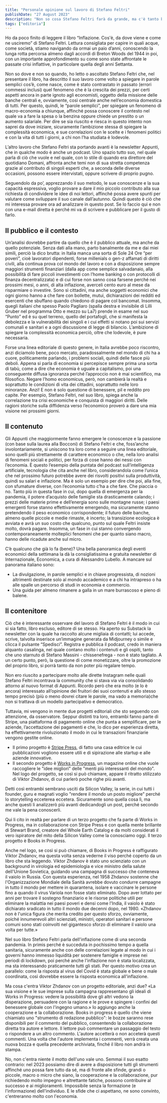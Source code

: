 ```yaml
---
title: "Personale opinione sul lavoro di Stefano Feltri"
publishDate: "27 August 2023"
description: "Non so cosa Stefano Feltri farà da grande, ma c'è tanto bisogno di democratizzare l'economia, anche col contributo del giornalismo"
tags: ["editoria"]
---
```


Ho da poco finito di leggere il libro “Inflazione. Cos'è, da dove viene e come ne usciremo” di Stefano Feltri. Lettura consigliata per capire in quali acque, come società, stiamo navigando da ormai un paio d’anni, conoscendo la lunga rotta percorsa almeno dagli accordi di Breton Woods del 1944 in poi, con un importante approfondimento su come sono state affrontate le passate crisi inflattive, in particolare quella degli anni Settanta.

Non so dove e non so quando, ho letto o ascoltato Stefano Feltri che, nel presentare il libro, ha descritto il suo lavoro come volto a spiegare in parole semplici cos’è, come nasce, come è stato contrastato in passato (errori commessi inclusi) quel fenomeno che è la crescita dei prezzi, per certi aspetti ancora in parte ignoto agli economisti, oggetto della missione delle banche centrali e, ovviamente, così centrale anche nell’economia domestica di tutti. Per questo, quindi, le “parole semplici”, per spiegare un fenomeno di macro-economia a chiunque, affinché possa conoscere il contesto nel quale va a fare la spesa o la benzina oppure chiede un prestito o un aumento salariale. Per dire se sia riuscito e riesca in questo intento non saprei da dove iniziare, sicuramente l’ambizione stessa di spiegare la complessità economica, e sue correlazioni con le scelte e i fenomeni politici e con la vita di tutti i giorni, a chi non l’ha studiata è lodevole.

L’altro lavoro che Stefano Feltri sta portando avanti è la newsletter Appunti, che in qualche modo è anche un podcast. Uno spazio tutto suo, nel quale parla di ciò che vuole e nel quale, con lo stile di quando era direttore del quotidiano Domani, affronta anche temi non di sua stretta competenza grazie al contributo di singoli esperti che, a seconda delle diverse occasioni, possono essere intervistati, oppure scrivere di proprio pugno.

Seguendolo da po’, apprezzando il suo metodo, le sue conoscenze e la sua capacità espressiva, voglio provare a dare il mio piccolo contributo alla sua richiesta di condividere le idee di noi lettori, affinché possa avere spunti per valutare come sviluppare il suo canale dall’autunno. Quindi questo è ciò che mi interessa provare ora ad analizzare in questo post. Se lo faccio qui e non con una e-mail diretta è perché mi va di scrivere e pubblicare per il gusto di farlo.

## Il pubblico e il contesto
Un’analisi dovrebbe partire da quello che è il pubblico attuale, ma anche da quello potenziale. Senza dati alla mano, parto banalmente da me e dai miei simili, perciò la dico brutta: in Italia manca una sorta di Sole 24 Ore “per poveri”, cioè lavoratori dipendenti, forse millenials o gen-z affamati di diritti civili, alla continua prova col mondo del lavoro e con a disposizione sempre maggiori strumenti finanziari (dalla app come semplice salvadanaio, alla possibilità di fare piccoli investimenti con l’home banking o con protocolli di finanza decentralizzata) e di cui forse non sanno cosa farsene perché nei prossimi mesi, o anni, di alta inflazione, averceli cento euro al mese da risparmiare o investire. Sono sì cittadini, ma anche soggetti economici che ogni giorno hanno a che fare con bollette, mutui, dichiarazioni dei redditi ed esercenti che sbuffano quando chiedono di pagare col bancomat. Insomma, quegli italiani che spesso Paolo Pagliaro (spalla destra e invisibile di Lilli Gruber nel programma Otto e mezzo su La7) prende in esame nel suo “Punto” ed è su quel terreno, quello del portafogli, che si manifesta la debolezza e la vulnerabilità dei singoli e i cui effetti si notano poi sui servizi comunali e sanitari e a ogni discussione di legge di bilancio. L’ambizione di spiegare la complessità economica perciò, oltre che lodevole, è pure necessaria. 

Forse una linea editoriale di questo genere, in Italia avrebbe poco riscontro, anzi diciamolo bene, poco mercato, paradossalmente nel mondo di chi ha a cuore, politicamente parlando, i problemi sociali, quindi delle fasce più deboli. Appena si parla di economia si percepisce sempre prima una sorta di tabù, come a dire che economia è uguale a capitalismo, poi una conseguente diffusa ignoranza perché l’approccio non è mai scientifico, ma filosofico. Negare l’homo economicus, però, non cambierà la realtà e soprattutto le condizioni di vita dei cittadini, soprattutto nelle loro minoranze. Anzi! E non è solo questione di benessere, pil e reddito pro capite. Per esempio, Stefano Feltri, nel suo libro, spiega anche la correlazione tra crisi economiche e conquista di maggiori diritti. Delle ragioni storiche sulla diffidenza verso l’economico proverò a dare una mia visione nei prossimi giorni.

## Il contenuto
Gli Appunti che maggiormente fanno emergere le conoscenze e la passione (con base sulla laurea alla Bocconi) di Stefano Feltri e che, foss’anche involontariamente, si uniscono tra loro come a seguire una linea editoriale, sono quelli più strettamente di carattere economico o che, nella loro analisi di fenomeni sociali e politici, per forza di cose hanno dei nessi con l’economia. È questo l’esempio della puntata del podcast sull’intelligenza artificiale, tecnologia che cita anche nel libro, considerandola come l’unica che nel prossimo futuro potrebbe avere dei risvolti positivi sulla produttività, quindi su salari e inflazione. Ma è solo un esempio per dire che poi, alla fine, con sfumature diverse, con l’economia tutto c’ha a che fare. Che piaccia o no. Tanto più in questa fase in cui, dopo quella di emergenza per la pandemia, il potere d’acquisto delle famiglie sta drasticamente calando; i prezzi delle materie prime e dell’energia sono sulle montagne russe; i paesi emergenti forse stanno effettivamente emergendo, ma sicuramente stanno pretendendo il peso economico corrispondente; il futuro delle banche, almeno quelle piccole e medie rimaste, è incerto; la transizione ecologica è avviata e avrà un suo costo che qualcuno, punto sul quale Feltri insiste molto, dovrà pagare. Insomma, un fase in cui stanno convergendo contemporaneamente molteplici fenomeni che per quanto siano macro, hanno delle ricadute anche sul micro.

C’è qualcuno che già lo fa (bene)? Una bella panoramica degli eventi economici della settimana la dà la consigliatissima e gratuita newsletter di Internazionale, Economica, a cura di Alessandro Lubello. A mancare sul panorama italiano sono:
- La divulgazione, in parole semplici e in chiave progressista, di nozioni altrimenti destinate solo al mondo accademico e a chi ha intrapreso o ha alle spalle un percorso di studi in economia e commercio.
- Una guida per almeno rimanere a galla in un mare burrascoso e pieno di balene.

## Il contenitore
Ciò che è interessante osservare del lavoro di Stefano Feltri è il modo in cui si sia fatto, libro escluso, editore di se stesso. Ha aperto su Substack la newsletter con la quale ha raccolto alcune migliaia di contatti; lui accede, scrive, talvolta inserisce un’immagine generata da Midjourney o simile e clicca il pulsante “Spedisci”. Registra e pubblica il podcast, credo in maniera alquanto casalinga, nel quale contano molto i contenuti e gli ospiti, tanto che uno starnuto di Stefano Massini - chissenefrega - non è stato tagliato. A un certo punto, però, la questione di come monetizzare, oltre la promozione del proprio libro, si porrà tanto da non poter più regalare tempo.

Non ero riuscito a partecipare molto alle dirette Instagram nelle quali Stefano Feltri incontrava la community che si stava via via consolidando attorno al nuovo format di Appunti. Ricordo però che era molto (e lo è ancora) interessato all’opinione dei fruitori dei suoi contenuti e allo stesso tempo precisò (più o meno dovrei citare le parole, ma vado a memoria)che non si trattava di un modello partecipativo e democratico.

Tuttavia, mi vengono in mente due progetti editoriali che sto seguendo con attenzione, da osservatore. Seppur distinti tra loro, entrambi fanno parte di Stripe, una piattaforma di pagamento online che punta a semplificare, per le aziende, l’accettazione dei pagamenti e che, lo dico per esperienza diretta, ha effettivamente rivoluzionato il modo in cui le transazioni finanziarie vengono gestite online.
- Il primo progetto è [Stripe Press](https://press.stripe.com), di fatto una casa editrice le cui pubblicazioni vogliono essere utili e di sipirazione alle startup e alle aziende innovative.
- Il secondo progetto è [Works in Progress](https://worksinprogress.co), un magazine online che vuole raccogliere le "idee migliori" delle "menti più interessanti del mondo". Nel logo del progetto, se così si può chiamare, appare il ritratto stilizzato di Viktor Zhdanov, di cui parlerò poche righe più avanti.

Detti così entrambi sembrano usciti da Silicon Valley, la serie, in cui tutti i founder, guru e magnati voglio "rendere il mondo un posto migliore" perché lo storytelling ecceterea eccetera. Sicuramente sono quella cosa lì, ma anche questi li analizzerò più avanti dedicandogli un post, perché secondo me vale la pena conoscerli.

Qui li cito in realtà per parlare di un terzo progetto che fa parte di Works in Progress, ma in collaborazione con Stripe Press e con quella mente brillante di Stewart Brand, creatore del Whole Earth Catalog e da molti considerati il vero ispiratore del mito della Silicon Valley come la conosciamo oggi. Il terzo progetto è Books in Progress.

Anche nel logo, se così si può chiamare, di Books in Progress è raffigurato Viktor Zhdanov, ma questa volta senza vederne il viso perché coperto da un libro che sta leggendo. Viktor Zhdanov è stato uno scienziato con un background in virologia ed epidemiologia e vice ministro della salute dell'Unione Sovietica, guidando una campagna di successo che conteneva il vaiolo in Russia. Con questa esperienza, nel 1958 Zhdanov sostenne che l'Organizzazione Mondiale della Sanità avrebbe dovuto condurre campagne in tutto il mondo per mettere in quarantena, isolare e vaccinare le persone fino a quando il virus Variola non fosse stato eliminato. Dopo aver lottato per anni per trovare il sostegno finanziario e le risorse politiche utili per eliminare la malattia nei paesi poveri e densi come l'India, il vaiolo è stato dichiarato sradicato in tutto il mondo due decenni dopo, nel 1980. «Zhdanov non è l'unica figura che merita credito per questo sforzo, ovviamente, poiché innumerevoli altri scienziati, ministri, operatori sanitari e persone comuni sono stati coinvolti nel gigantesco sforzo di eliminare il vaiolo una volta per tutte.»

Nel suo libro Stefano Feltri parla dell'inflazione come di una seconda pandemia. In primis perché è succeduta in pochissimo tempo a quella sanitaria, sicuramente anche con delle correlazioni legate al modo in cui i governi hanno immesso liquidità per sostenere famiglie e imprese nei periodi di lockdown, poi perché anche l'inflazione non è stata localizzata, ma sta interessando praticamente tutti gli stati. Per questo motivo crea un parallelo: come la risposta al virus del Covid è stata globale e bene o male coordinata, così dovrebbe essere la risposta economica all'inflazione.

Ma cosa c'entra Viktor Zhdanov con un progetto editoriale, anzi due? «La sua visione e le sue imprese sulla campagna rappresentano gli ideali di Works in Progress: vedere la possibilità dove gli altri vedono la disperazione, persuadere con la ragione e le prove e spingere i confini del benessere globale con l'ingegno umano.» Io aggiungo anche la cooperazione e la collaborazione. Books in progress è quello che viene chiamiato uno "strumento di redazione pubblico": le bozze saranno rese disponibili per il commento del pubblico, consentendo la collaborazione diretta tra autore e lettore. Il lettore può commentare un passaggio del testo o rispondere a un altro commento. L'autore accetterà o non acceterà questi commenti. Una volta che l'autore implementa i commenti, verrà creata una nuova bozza e quella precedente archiviata, finché il libro non andrà in stampa.

No, non c'entra niente il motto dell'uno vale uno. Semmai il suo esatto contrario: nel 2023 possiamo dire di avere a disposizione tutti gli strumenti affinché uno possa fare tutto da sé, ma di fronte alle sfinde, grandi o piccole, macro o micro che siano, la cooperazione e la collaborazione, pur richiedendo molto impegno e altrettante fatiche, possono contribuire al successo e ai miglioramenti. Impossibile senza la formazione (e l'informazione) dell'individuo. E le sfide che ci aspettano, ne sono convinto, c'entreranno molto con l'economia.
